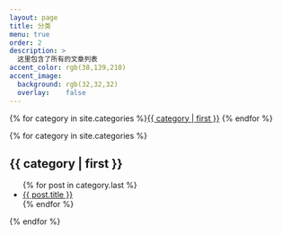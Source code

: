 ```yaml
---
layout: page
title: 分类
menu: true
order: 2
description: >
  这里包含了所有的文章列表
accent_color: rgb(38,139,210)
accent_image:
  background: rgb(32,32,32)
  overlay:    false
---
```


{% for category in site.categories %}<a class="button" href="#{{ category | first }}">{{ category | first }}</a> {% endfor %}

{% for category in site.categories %}
<h2><a id="{{ category | first }}">{{ category | first }}</a></h2>

<ul class="title-list">
{% for post in category.last %}
<li><a class="heading flip-title" href="{{ post.url | relative_url }}">{{ post.title }}</a></li>
{% endfor %}
</ul>

{% endfor %}
